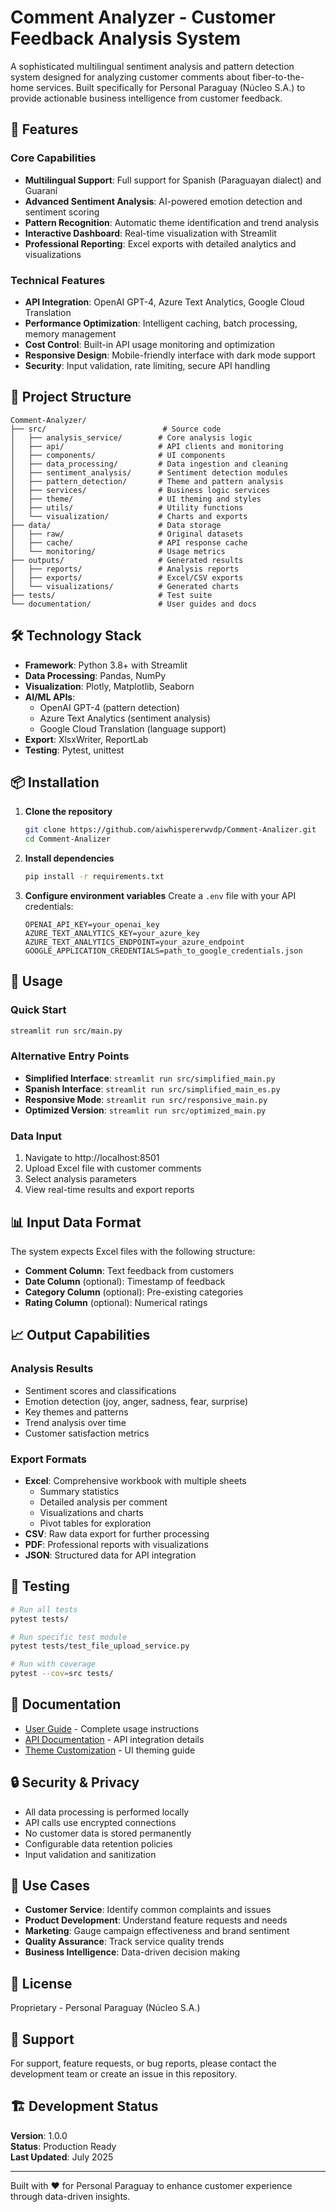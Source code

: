 # Comment Analyzer - Customer Feedback Analysis System

A sophisticated multilingual sentiment analysis and pattern detection system designed for analyzing customer comments about fiber-to-the-home services. Built specifically for Personal Paraguay (Núcleo S.A.) to provide actionable business intelligence from customer feedback.

## 🚀 Features

### Core Capabilities
- **Multilingual Support**: Full support for Spanish (Paraguayan dialect) and Guaraní
- **Advanced Sentiment Analysis**: AI-powered emotion detection and sentiment scoring
- **Pattern Recognition**: Automatic theme identification and trend analysis
- **Interactive Dashboard**: Real-time visualization with Streamlit
- **Professional Reporting**: Excel exports with detailed analytics and visualizations

### Technical Features
- **API Integration**: OpenAI GPT-4, Azure Text Analytics, Google Cloud Translation
- **Performance Optimization**: Intelligent caching, batch processing, memory management
- **Cost Control**: Built-in API usage monitoring and optimization
- **Responsive Design**: Mobile-friendly interface with dark mode support
- **Security**: Input validation, rate limiting, secure API handling

## 📁 Project Structure

```
Comment-Analyzer/
├── src/                          # Source code
│   ├── analysis_service/        # Core analysis logic
│   ├── api/                     # API clients and monitoring
│   ├── components/              # UI components
│   ├── data_processing/         # Data ingestion and cleaning
│   ├── sentiment_analysis/      # Sentiment detection modules
│   ├── pattern_detection/       # Theme and pattern analysis
│   ├── services/                # Business logic services
│   ├── theme/                   # UI theming and styles
│   ├── utils/                   # Utility functions
│   └── visualization/           # Charts and exports
├── data/                        # Data storage
│   ├── raw/                     # Original datasets
│   ├── cache/                   # API response cache
│   └── monitoring/              # Usage metrics
├── outputs/                     # Generated results
│   ├── reports/                 # Analysis reports
│   ├── exports/                 # Excel/CSV exports
│   └── visualizations/          # Generated charts
├── tests/                       # Test suite
└── documentation/               # User guides and docs
```

## 🛠️ Technology Stack

- **Framework**: Python 3.8+ with Streamlit
- **Data Processing**: Pandas, NumPy
- **Visualization**: Plotly, Matplotlib, Seaborn
- **AI/ML APIs**: 
  - OpenAI GPT-4 (pattern detection)
  - Azure Text Analytics (sentiment analysis)
  - Google Cloud Translation (language support)
- **Export**: XlsxWriter, ReportLab
- **Testing**: Pytest, unittest

## 📦 Installation

1. **Clone the repository**
   ```bash
   git clone https://github.com/aiwhispererwvdp/Comment-Analizer.git
   cd Comment-Analizer
   ```

2. **Install dependencies**
   ```bash
   pip install -r requirements.txt
   ```

3. **Configure environment variables**
   Create a `.env` file with your API credentials:
   ```env
   OPENAI_API_KEY=your_openai_key
   AZURE_TEXT_ANALYTICS_KEY=your_azure_key
   AZURE_TEXT_ANALYTICS_ENDPOINT=your_azure_endpoint
   GOOGLE_APPLICATION_CREDENTIALS=path_to_google_credentials.json
   ```

## 🚀 Usage

### Quick Start
```bash
streamlit run src/main.py
```

### Alternative Entry Points
- **Simplified Interface**: `streamlit run src/simplified_main.py`
- **Spanish Interface**: `streamlit run src/simplified_main_es.py`
- **Responsive Mode**: `streamlit run src/responsive_main.py`
- **Optimized Version**: `streamlit run src/optimized_main.py`

### Data Input
1. Navigate to http://localhost:8501
2. Upload Excel file with customer comments
3. Select analysis parameters
4. View real-time results and export reports

## 📊 Input Data Format

The system expects Excel files with the following structure:
- **Comment Column**: Text feedback from customers
- **Date Column** (optional): Timestamp of feedback
- **Category Column** (optional): Pre-existing categories
- **Rating Column** (optional): Numerical ratings

## 📈 Output Capabilities

### Analysis Results
- Sentiment scores and classifications
- Emotion detection (joy, anger, sadness, fear, surprise)
- Key themes and patterns
- Trend analysis over time
- Customer satisfaction metrics

### Export Formats
- **Excel**: Comprehensive workbook with multiple sheets
  - Summary statistics
  - Detailed analysis per comment
  - Visualizations and charts
  - Pivot tables for exploration
- **CSV**: Raw data export for further processing
- **PDF**: Professional reports with visualizations
- **JSON**: Structured data for API integration

## 🧪 Testing

```bash
# Run all tests
pytest tests/

# Run specific test module
pytest tests/test_file_upload_service.py

# Run with coverage
pytest --cov=src tests/
```

## 📖 Documentation

- [User Guide](documentation/USER_GUIDE.md) - Complete usage instructions
- [API Documentation](src/api/README.md) - API integration details
- [Theme Customization](src/theme/README.md) - UI theming guide

## 🔒 Security & Privacy

- All data processing is performed locally
- API calls use encrypted connections
- No customer data is stored permanently
- Configurable data retention policies
- Input validation and sanitization

## 🎯 Use Cases

- **Customer Service**: Identify common complaints and issues
- **Product Development**: Understand feature requests and needs
- **Marketing**: Gauge campaign effectiveness and brand sentiment
- **Quality Assurance**: Track service quality trends
- **Business Intelligence**: Data-driven decision making

## 📝 License

Proprietary - Personal Paraguay (Núcleo S.A.)

## 🤝 Support

For support, feature requests, or bug reports, please contact the development team or create an issue in this repository.

## 🏗️ Development Status

**Version**: 1.0.0  
**Status**: Production Ready  
**Last Updated**: July 2025

---

Built with ❤️ for Personal Paraguay to enhance customer experience through data-driven insights.